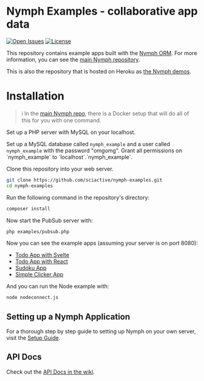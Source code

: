 # Nymph Examples - collaborative app data

[![Open Issues](https://img.shields.io/github/issues/sciactive/nymph-examples.svg)](https://github.com/sciactive/nymph-examples/issues) [![License](https://img.shields.io/github/license/sciactive/nymph-examples.svg)]()

This repository contains example apps built with the [Nymph ORM](http://nymph.io). For more information, you can see the [main Nymph repository](https://github.com/sciactive/nymph).

This is also the repository that is hosted on Heroku as [the Nymph demos](http://nymph.io/#demos).

# Installation

> :information_source: In the [main Nymph repo](https://github.com/sciactive/nymph), there is a Docker setup that will do all of this for you with one command.

Set up a PHP server with MySQL on your localhost.

Set up a MySQL database called `nymph_example` and a user called `nymph_example` with the password "omgomg". Grant all permissions on \`nymph_example\` to \`localhost\`.\`nymph_example\`.

Clone this repository into your web server.

```sh
git clone https://github.com/sciactive/nymph-examples.git
cd nymph-examples
```

Run the following command in the repository's directory:

```sh
composer install
```

Now start the PubSub server with:

```sh
php examples/pubsub.php
```

Now you can see the example apps (assuming your server is on port 8080):

* [Todo App with Svelte](http://localhost:8080/nymph-examples/examples/todo/svelte/)
* [Todo App with React](http://localhost:8080/nymph-examples/examples/todo/react/)
* [Sudoku App](http://localhost:8080/nymph-examples/examples/sudoku/)
* [Simple Clicker App](http://localhost:8080/nymph-examples/examples/clicker/)

And you can run the Node example with:

```sh
node nodeconnect.js
```

## Setting up a Nymph Application

For a thorough step by step guide to setting up Nymph on your own server, visit the [Setup Guide](https://github.com/sciactive/nymph/wiki/Setup-Guide).

## API Docs

Check out the [API Docs in the wiki](https://github.com/sciactive/nymph/wiki/API-Docs).
